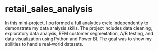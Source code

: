 # retail_sales_analysis
In this mini-project, I performed a full analytics cycle independently to demonstrate my data analysis skills. The project includes data cleaning, exploratory data analysis, RFM customer segmentation, A/B testing, and data visualization using Python and Power BI. The goal was to show my abilities to handle real-world datasets.
